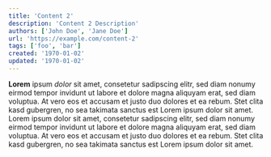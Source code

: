 ```yaml
---
title: 'Content 2'
description: 'Content 2 Description'
authors: ['John Doe', 'Jane Doe']
url: 'https://example.com/content-2'
tags: ['foo', 'bar']
created: '1970-01-02'
updated: '1970-01-02'
---
```


**Lorem** ipsum _dolor_ sit amet, consetetur sadipscing elitr, sed diam nonumy eirmod tempor invidunt ut labore et dolore magna aliquyam erat, sed diam voluptua. At vero eos et accusam et justo duo dolores et ea rebum. Stet clita kasd gubergren, no sea takimata sanctus est Lorem ipsum dolor sit amet. Lorem ipsum dolor sit amet, consetetur sadipscing elitr, sed diam nonumy eirmod tempor invidunt ut labore et dolore magna aliquyam erat, sed diam voluptua. At vero eos et accusam et justo duo dolores et ea rebum. Stet clita kasd gubergren, no sea takimata sanctus est Lorem ipsum dolor sit amet.
